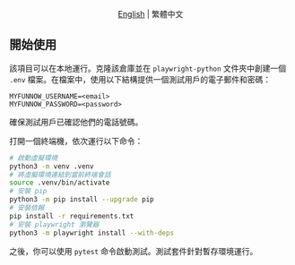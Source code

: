 <div align="center">

[English](README.md) | 繁體中文

</div>

## 開始使用

該項目可以在本地運行。克隆該倉庫並在 `playwright-python` 文件夾中創建一個 `.env` 檔案。在檔案中，使用以下結構提供一個測試用戶的電子郵件和密碼：

```
MYFUNNOW_USERNAME=<email>
MYFUNNOW_PASSWORD=<password>
```
確保測試用戶已確認他們的電話號碼。

打開一個終端機，依次運行以下命令：

```bash
# 啟動虛擬環境
python3 -m venv .venv
# 將虛擬環境連結到當前終端會話
source .venv/bin/activate
# 安裝 pip
python3 -m pip install --upgrade pip
# 安裝依賴
pip install -r requirements.txt
# 安裝 playwright 瀏覽器
python3 -m playwright install --with-deps
```

之後，你可以使用 `pytest` 命令啟動測試。測試套件針對暫存環境運行。
